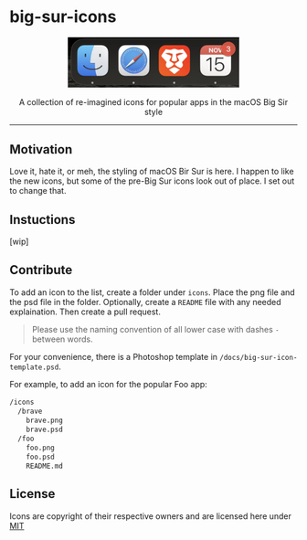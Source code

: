 # big-sur-icons

<p align="center"><img src="doc/sample.png" width="300" /></p>
<p align="center">A collection of re-imagined icons for popular apps in the macOS Big Sir style</p>
<hr />

## Motivation

Love it, hate it, or meh, the styling of macOS Bir Sur is here. I happen to like the new icons, but some of the pre-Big Sur icons look out of place. I set out to change that.

## Instuctions

[wip]

## Contribute

To add an icon to the list, create a folder under `icons`. Place the png file and the psd file in the folder. Optionally, create a `README` file with any needed explaination. Then create a pull request.

> Please use the naming convention of all lower case with dashes `-` between words.

For your convenience, there is a Photoshop template in `/docs/big-sur-icon-template.psd`.

For example, to add an icon for the popular Foo app:

```
/icons
  /brave
    brave.png
    brave.psd
  /foo
    foo.png
    foo.psd
    README.md
```

## License

Icons are copyright of their respective owners and are licensed here under [MIT](./LICENSE)
